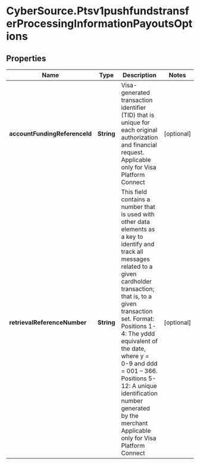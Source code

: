 # CyberSource.Ptsv1pushfundstransferProcessingInformationPayoutsOptions

## Properties
Name | Type | Description | Notes
------------ | ------------- | ------------- | -------------
**accountFundingReferenceId** | **String** | Visa-generated transaction identifier (TID) that is unique for each original authorization and financial request.  Applicable only for Visa Platform Connect  | [optional] 
**retrievalReferenceNumber** | **String** | This field contains a number that is used with other data elements as a key to identify and track all messages related to a given cardholder transaction; that is, to a given transaction set.  Format: Positions 1-4: The yddd equivalent of the date, where y = 0-9 and ddd = 001 – 366. Positions 5-12: A unique identification number generated by the merchant  Applicable only for Visa Platform Connect  | [optional] 



